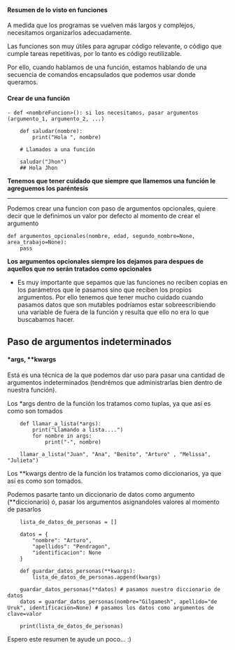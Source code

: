 #### Resumen de lo visto en funciones

A medida que los programas se vuelven más largos y complejos, necesitamos organizarlos adecuadamente.

Las funciones son muy útiles para agrupar código relevante, o código que cumple tareas repetitivas, por lo tanto es código reutilizable.

Por ello, cuando hablamos de una función, estamos hablando de una secuencia de comandos encapsulados que podemos usar donde queramos.


#### Crear de una función

    - def <nombreFuncion>(): si los necesitamos, pasar argumentos (argumento_1, argumento_2, ...)


```
    def saludar(nombre):
        print("Hola ", nombre)

    # Llamados a una función

    saludar("Jhon") 
    ## Hola Jhon
```
**Tenemos que tener cuidado que siempre que llamemos una función le agreguemos los paréntesis**

------------

Podemos crear una funcion con paso de argumentos opcionales, quiere decir que le definimos un valor por defecto al momento de crear el argumento

```
def argumentos_opcionales(nombre, edad, segundo_nombre=None, area_trabajo=None):
    pass
```

**Los argumentos opcionales siempre los dejamos para despues de aquellos que no serán tratados como opcionales**

* Es muy importante que sepamos que las funciones no reciben copias en los parámetros que le pasamos sino que reciben los propios argumentos.
Por ello tenemos que tener mucho cuidado cuando pasamos datos que son mutables podríamos estar sobreescribiendo una variable de fuera de la función y resulta que ello no era lo que buscabamos hacer.


## Paso de argumentos indeterminados
#### *args, **kwargs 

Está es una técnica de la que podemos dar uso para pasar una cantidad de argumentos indeterminados (tendrémos que administrarlas bien dentro de nuestra función).

Los *args dentro de la función los tratamos como tuplas, ya que así es como son tomados
```
    def llamar_a_lista(*args):
        print("Llamando a lista....")
        for nombre in args:
            print("-", nombre)

    llamar_a_lista("Juan", "Ana", "Benito", "Arturo" , "Melissa", "Julieta")
```

Los **kwargs dentro de la función los tratamos como diccionarios, ya que así es como son tomados.

Podemos pasarte tanto un diccionario de datos como argumento (**diccionario) ó, pasar los argumentos asignandoles valores al momento de pasarlos

```
    lista_de_datos_de_personas = []

    datos = {
        "nombre": "Arturo",
        "apellidos": "Pendragon",
        "identificacion": None
    }

    def guardar_datos_personas(**kwargs):
        lista_de_datos_de_personas.append(kwargs)

    guardar_datos_personas(**datos) # pasamos nuestro diccionario de datos
    datos = guardar_datos_personas(nombre="Gilgamesh", apellido="de Uruk", identificacion=None) # pasamos los datos como argumentos de clave=valor  

    print(lista_de_datos_de_personas)

```


Espero este resumen te ayude un poco... :)